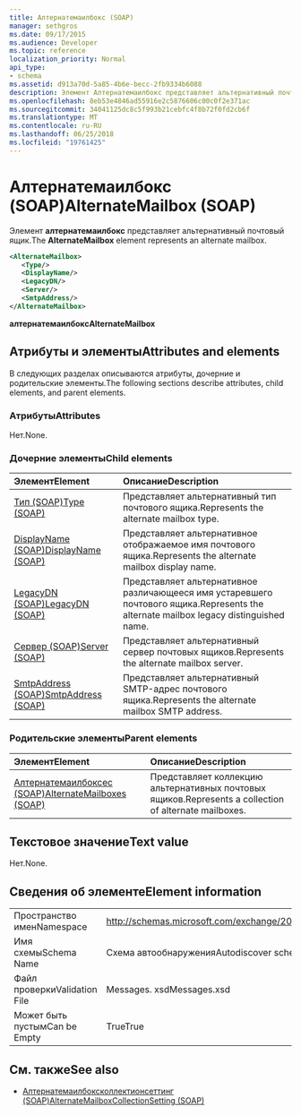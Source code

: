 ```yaml
---
title: Алтернатемаилбокс (SOAP)
manager: sethgros
ms.date: 09/17/2015
ms.audience: Developer
ms.topic: reference
localization_priority: Normal
api_type:
- schema
ms.assetid: d913a70d-5a85-4b6e-becc-2fb9334b6088
description: Элемент Алтернатемаилбокс представляет альтернативный почтовый ящик.
ms.openlocfilehash: 8eb53e4846ad55916e2c5876606c00c0f2e371ac
ms.sourcegitcommit: 34041125dc8c5f993b21cebfc4f8b72f0fd2cb6f
ms.translationtype: MT
ms.contentlocale: ru-RU
ms.lasthandoff: 06/25/2018
ms.locfileid: "19761425"
---
```

# <a name="alternatemailbox-soap"></a><span data-ttu-id="d9760-103">Алтернатемаилбокс (SOAP)</span><span class="sxs-lookup"><span data-stu-id="d9760-103">AlternateMailbox (SOAP)</span></span>

<span data-ttu-id="d9760-104">Элемент **алтернатемаилбокс** представляет альтернативный почтовый ящик.</span><span class="sxs-lookup"><span data-stu-id="d9760-104">The **AlternateMailbox** element represents an alternate mailbox.</span></span> 
  
```XML
<AlternateMailbox>
   <Type/>
   <DisplayName/>
   <LegacyDN/>
   <Server/>
   <SmtpAddress/>
</AlternateMailbox>
```

 <span data-ttu-id="d9760-105">**алтернатемаилбокс**</span><span class="sxs-lookup"><span data-stu-id="d9760-105">**AlternateMailbox**</span></span>
## <a name="attributes-and-elements"></a><span data-ttu-id="d9760-106">Атрибуты и элементы</span><span class="sxs-lookup"><span data-stu-id="d9760-106">Attributes and elements</span></span>

<span data-ttu-id="d9760-107">В следующих разделах описываются атрибуты, дочерние и родительские элементы.</span><span class="sxs-lookup"><span data-stu-id="d9760-107">The following sections describe attributes, child elements, and parent elements.</span></span>
  
### <a name="attributes"></a><span data-ttu-id="d9760-108">Атрибуты</span><span class="sxs-lookup"><span data-stu-id="d9760-108">Attributes</span></span>

<span data-ttu-id="d9760-109">Нет.</span><span class="sxs-lookup"><span data-stu-id="d9760-109">None.</span></span>
  
### <a name="child-elements"></a><span data-ttu-id="d9760-110">Дочерние элементы</span><span class="sxs-lookup"><span data-stu-id="d9760-110">Child elements</span></span>

|<span data-ttu-id="d9760-111">**Элемент**</span><span class="sxs-lookup"><span data-stu-id="d9760-111">**Element**</span></span>|<span data-ttu-id="d9760-112">**Описание**</span><span class="sxs-lookup"><span data-stu-id="d9760-112">**Description**</span></span>|
|:-----|:-----|
|[<span data-ttu-id="d9760-113">Тип (SOAP)</span><span class="sxs-lookup"><span data-stu-id="d9760-113">Type (SOAP)</span></span>](type-soap.md) <br/> |<span data-ttu-id="d9760-114">Представляет альтернативный тип почтового ящика.</span><span class="sxs-lookup"><span data-stu-id="d9760-114">Represents the alternate mailbox type.</span></span>  <br/> |
|[<span data-ttu-id="d9760-115">DisplayName (SOAP)</span><span class="sxs-lookup"><span data-stu-id="d9760-115">DisplayName (SOAP)</span></span>](displayname-soap.md) <br/> |<span data-ttu-id="d9760-116">Представляет альтернативное отображаемое имя почтового ящика.</span><span class="sxs-lookup"><span data-stu-id="d9760-116">Represents the alternate mailbox display name.</span></span>  <br/> |
|[<span data-ttu-id="d9760-117">LegacyDN (SOAP)</span><span class="sxs-lookup"><span data-stu-id="d9760-117">LegacyDN (SOAP)</span></span>](legacydn-soap.md) <br/> |<span data-ttu-id="d9760-118">Представляет альтернативное различающееся имя устаревшего почтового ящика.</span><span class="sxs-lookup"><span data-stu-id="d9760-118">Represents the alternate mailbox legacy distinguished name.</span></span>  <br/> |
|[<span data-ttu-id="d9760-119">Сервер (SOAP)</span><span class="sxs-lookup"><span data-stu-id="d9760-119">Server (SOAP)</span></span>](server-soap.md) <br/> |<span data-ttu-id="d9760-120">Представляет альтернативный сервер почтовых ящиков.</span><span class="sxs-lookup"><span data-stu-id="d9760-120">Represents the alternate mailbox server.</span></span>  <br/> |
|[<span data-ttu-id="d9760-121">SmtpAddress (SOAP)</span><span class="sxs-lookup"><span data-stu-id="d9760-121">SmtpAddress (SOAP)</span></span>](smtpaddress-soap.md) <br/> |<span data-ttu-id="d9760-122">Представляет альтернативный SMTP-адрес почтового ящика.</span><span class="sxs-lookup"><span data-stu-id="d9760-122">Represents the alternate mailbox SMTP address.</span></span>  <br/> |
   
### <a name="parent-elements"></a><span data-ttu-id="d9760-123">Родительские элементы</span><span class="sxs-lookup"><span data-stu-id="d9760-123">Parent elements</span></span>

|<span data-ttu-id="d9760-124">**Элемент**</span><span class="sxs-lookup"><span data-stu-id="d9760-124">**Element**</span></span>|<span data-ttu-id="d9760-125">**Описание**</span><span class="sxs-lookup"><span data-stu-id="d9760-125">**Description**</span></span>|
|:-----|:-----|
|[<span data-ttu-id="d9760-126">Алтернатемаилбоксес (SOAP)</span><span class="sxs-lookup"><span data-stu-id="d9760-126">AlternateMailboxes (SOAP)</span></span>](alternatemailboxes-soap.md) <br/> |<span data-ttu-id="d9760-127">Представляет коллекцию альтернативных почтовых ящиков.</span><span class="sxs-lookup"><span data-stu-id="d9760-127">Represents a collection of alternate mailboxes.</span></span>  <br/> |
   
## <a name="text-value"></a><span data-ttu-id="d9760-128">Текстовое значение</span><span class="sxs-lookup"><span data-stu-id="d9760-128">Text value</span></span>

<span data-ttu-id="d9760-129">Нет.</span><span class="sxs-lookup"><span data-stu-id="d9760-129">None.</span></span>
  
## <a name="element-information"></a><span data-ttu-id="d9760-130">Сведения об элементе</span><span class="sxs-lookup"><span data-stu-id="d9760-130">Element information</span></span>

|||
|:-----|:-----|
|<span data-ttu-id="d9760-131">Пространство имен</span><span class="sxs-lookup"><span data-stu-id="d9760-131">Namespace</span></span>  <br/> |http://schemas.microsoft.com/exchange/2010/Autodiscover  <br/> |
|<span data-ttu-id="d9760-132">Имя схемы</span><span class="sxs-lookup"><span data-stu-id="d9760-132">Schema Name</span></span>  <br/> |<span data-ttu-id="d9760-133">Схема автообнаружения</span><span class="sxs-lookup"><span data-stu-id="d9760-133">Autodiscover schema</span></span>  <br/> |
|<span data-ttu-id="d9760-134">Файл проверки</span><span class="sxs-lookup"><span data-stu-id="d9760-134">Validation File</span></span>  <br/> |<span data-ttu-id="d9760-135">Messages. xsd</span><span class="sxs-lookup"><span data-stu-id="d9760-135">Messages.xsd</span></span>  <br/> |
|<span data-ttu-id="d9760-136">Может быть пустым</span><span class="sxs-lookup"><span data-stu-id="d9760-136">Can be Empty</span></span>  <br/> |<span data-ttu-id="d9760-137">True</span><span class="sxs-lookup"><span data-stu-id="d9760-137">True</span></span>  <br/> |
   
## <a name="see-also"></a><span data-ttu-id="d9760-138">См. также</span><span class="sxs-lookup"><span data-stu-id="d9760-138">See also</span></span>

- [<span data-ttu-id="d9760-139">Алтернатемаилбоксколлектионсеттинг (SOAP)</span><span class="sxs-lookup"><span data-stu-id="d9760-139">AlternateMailboxCollectionSetting (SOAP)</span></span>](alternatemailboxcollectionsetting-soap.md)

